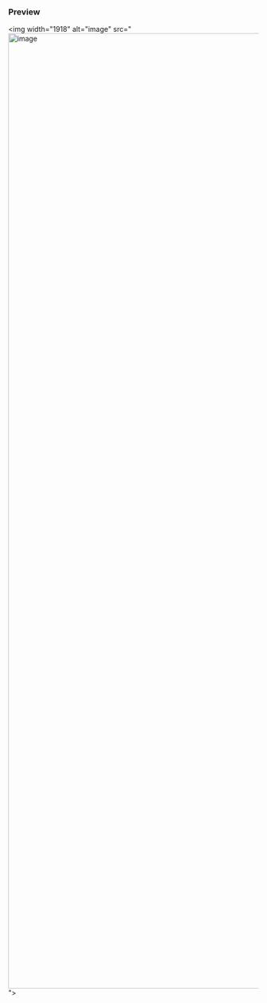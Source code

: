 ### Preview

<img width="1918" alt="image" src="<img width="1920" alt="image" src="https://github.com/user-attachments/assets/3d7fddb7-3f35-447d-a83d-5c6656642d7f">
">

